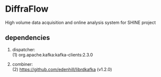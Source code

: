 # DiffraFlow

High volume data acquisition and online analysis system for SHINE project

## dependencies

1. dispatcher:  
    (1) org.apache.kafka:kafka-clients:2.3.0

2. combiner:  
    (2) https://github.com/edenhill/librdkafka (v1.2.0)

